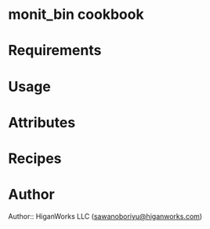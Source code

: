 # monit_bin cookbook

# Requirements

# Usage

# Attributes

# Recipes

# Author

Author:: HiganWorks LLC (<sawanoboriyu@higanworks.com>)
